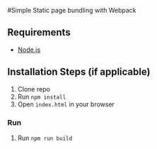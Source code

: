 #Simple Static page bundling with Webpack



## Requirements

* [Node.js](http://nodejs.org/)


## Installation Steps (if applicable)

1. Clone repo
2. Run `npm install`
3. Open `index.html` in your browser


### Run 

1. Run `npm run build`




